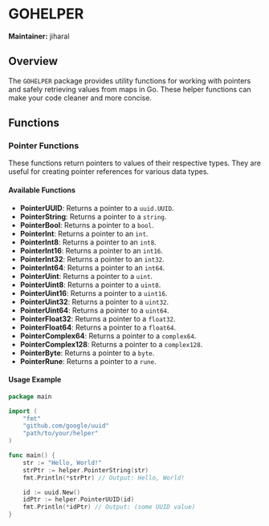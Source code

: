 # GOHELPER

**Maintainer:** jiharal

## Overview

The `GOHELPER` package provides utility functions for working with pointers and safely retrieving values from maps in Go. These helper functions can make your code cleaner and more concise.

## Functions

### Pointer Functions

These functions return pointers to values of their respective types. They are useful for creating pointer references for various data types.

#### Available Functions

- **PointerUUID**: Returns a pointer to a `uuid.UUID`.
- **PointerString**: Returns a pointer to a `string`.
- **PointerBool**: Returns a pointer to a `bool`.
- **PointerInt**: Returns a pointer to an `int`.
- **PointerInt8**: Returns a pointer to an `int8`.
- **PointerInt16**: Returns a pointer to an `int16`.
- **PointerInt32**: Returns a pointer to an `int32`.
- **PointerInt64**: Returns a pointer to an `int64`.
- **PointerUint**: Returns a pointer to a `uint`.
- **PointerUint8**: Returns a pointer to a `uint8`.
- **PointerUint16**: Returns a pointer to a `uint16`.
- **PointerUint32**: Returns a pointer to a `uint32`.
- **PointerUint64**: Returns a pointer to a `uint64`.
- **PointerFloat32**: Returns a pointer to a `float32`.
- **PointerFloat64**: Returns a pointer to a `float64`.
- **PointerComplex64**: Returns a pointer to a `complex64`.
- **PointerComplex128**: Returns a pointer to a `complex128`.
- **PointerByte**: Returns a pointer to a `byte`.
- **PointerRune**: Returns a pointer to a `rune`.

#### Usage Example

```go
package main

import (
    "fmt"
    "github.com/google/uuid"
    "path/to/your/helper"
)

func main() {
    str := "Hello, World!"
    strPtr := helper.PointerString(str)
    fmt.Println(*strPtr) // Output: Hello, World!

    id := uuid.New()
    idPtr := helper.PointerUUID(id)
    fmt.Println(*idPtr) // Output: (some UUID value)
}
